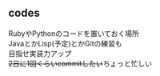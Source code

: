 ## codes
RubyやPythonのコードを置いておく場所		
JavaとかLisp(予定)とかGitの練習も		
目指せ実装力アップ		
~~2日に1回くらいcommitしたい~~ちょっと忙しい